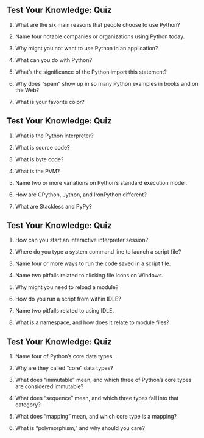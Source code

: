 ## Test Your Knowledge: Quiz
1. What are the six main reasons that people choose to use Python?
   > 

2. Name four notable companies or organizations using Python today.

3. Why might you not want to use Python in an application?

4. What can you do with Python?

5. What’s the significance of the Python import this statement?

6. Why does “spam” show up in so many Python examples in books and on the Web?

7. What is your favorite color?


## Test Your Knowledge: Quiz

1. What is the Python interpreter?

2. What is source code?

3. What is byte code?

4. What is the PVM?

5. Name two or more variations on Python’s standard execution model.

6. How are CPython, Jython, and IronPython different?

7. What are Stackless and PyPy?


## Test Your Knowledge: Quiz

1. How can you start an interactive interpreter session?

2. Where do you type a system command line to launch a script file?

3. Name four or more ways to run the code saved in a script file.

4. Name two pitfalls related to clicking file icons on Windows.

5. Why might you need to reload a module?

6. How do you run a script from within IDLE?

7. Name two pitfalls related to using IDLE.

8. What is a namespace, and how does it relate to module files?


## Test Your Knowledge: Quiz

1. Name four of Python’s core data types.

2. Why are they called “core” data types?

3. What does “immutable” mean, and which three of Python’s core types are considered immutable?

4. What does “sequence” mean, and which three types fall into that category?

5. What does “mapping” mean, and which core type is a mapping?

6. What is “polymorphism,” and why should you care?
